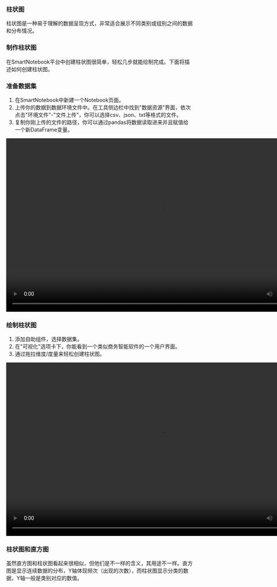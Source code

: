 ### 柱状图
柱状图是一种易于理解的数据呈现方式，非常适合展示不同类别或组别之间的数据和分布情况。
### 制作柱状图
在SmartNotebook平台中创建柱状图很简单，轻松几步就能绘制完成。下面将描述如何创建柱状图。
### 准备数据集  
1. 在SmartNotebook中新建一个Notebook页面。  
2. 上传你的数据到数据环境文件中。在工具侧边栏中找到"数据资源"界面，依次点击"环境文件"-"文件上传"，你可以选择csv、json、txt等格式的文件。  
3. 复制你刚上传的文件的路径，你可以通过pandas将数据读取进来并且赋值给一个新DataFrame变量。
<video controls class="video-stream html5-main-video" controlslist="nodownload" style="width: 832px; height: 468px; left: 0px; top: 0px;">
  <source src="../../assets/selfAnalysis/dataset.mp4" type="video/mp4">
  Your browser does not support the video tag.
</video>

### 绘制柱状图
1. 添加自助组件，选择数据集。  
2. 在"可视化"选项卡下，你能看到一个类似商务智能软件的一个用户界面。  
3. 通过拖拉维度/度量来轻松创建柱状图。  
<video tabindex="0" controls class="video-stream html5-main-video" webkit-playsinline="" playsinline="" controlslist="nodownload" style="width: 832px; height: 468px; left: 0px; top: 0px;">
  <source src="../../assets/selfAnalysis/bar01.mp4" type="video/mp4">
  Your browser does not support the video tag.
</video>

### 柱状图和直方图
虽然直方图和柱状图看起来很相似，但他们是不一样的含义，其用途不一样。直方图是显示连续数据的分布，Y轴体现频次（出现的次数），而柱状图显示分类的数据，Y轴一般是类别对应的数值。

 
